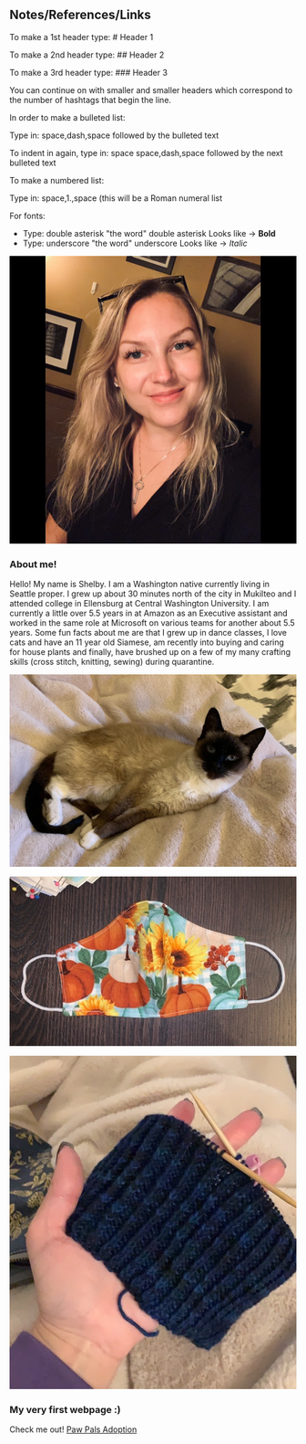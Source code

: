 ## Notes/References/Links

 To make a 1st header type: # Header 1
 
 To make a 2nd header type: ## Header 2
 
 To make a 3rd header type: ### Header 3
 
 You can continue on with smaller and smaller headers which correspond to the number of hashtags that begin the line. 


 In order to make a bulleted list: 
 
 Type in: space,dash,space followed by the bulleted text
 
 To indent in again, type in: space space,dash,space followed by the next bulleted text

 To make a numbered list:
 
 Type in: space,1.,space (this will be a Roman numeral list

 For fonts:
  - Type: double asterisk "the word" double asterisk Looks like -> **Bold**
  - Type: underscore "the word" underscore Looks like -> _Italic_ 


![Me](ShelbyClass.JPG)
### About me!

Hello! My name is Shelby. I am a Washington native currently living in Seattle proper. I grew up about 30 minutes north of the city in Mukilteo and I attended college in Ellensburg at Central Washington University. I am currently a little over 5.5 years in at Amazon as an Executive assistant and worked in the same role at Microsoft on various teams for another about 5.5 years. Some fun facts about me are that I grew up in dance classes, I love cats and have an 11 year old Siamese, am recently into buying and caring for house plants and finally, have brushed up on a few of my many crafting skills (cross stitch, knitting, sewing) during quarantine.

![Piper](Piper.jpg)

![Mask](Mask.JPG)

![KnittedHat](Knitting.jpg)


### My very first webpage :)

Check me out! [Paw Pals Adoption](https://pawpalsadopt.shelbyharner.repl.co/)
